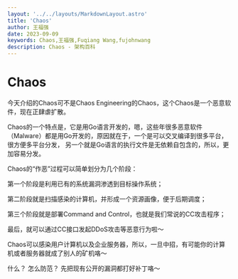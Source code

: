 ```yaml
---
layout: '../../layouts/MarkdownLayout.astro'
title: 'Chaos'
author: 王福强
date: 2023-09-09
keywords: Chaos,王福强,Fuqiang Wang,fujohnwang
description: Chaos - 架构百科
---
```


# Chaos

今天介绍的Chaos可不是Chaos Engineering的Chaos，这个Chaos是一个恶意软件，现在正肆虐扩散。

Chaos的一个特点是，它是用Go语言开发的，嗯，这些年很多恶意软件（Malware）都是用Go开发的，原因就在于，一个是可以交叉编译到很多平台，很方便多平台分发， 另一个就是Go语言的执行文件是无依赖自包含的，所以，更加容易分发。

Chaos的“作恶”过程可以简单划分为几个阶段：

第一个阶段是利用已有的系统漏洞渗透到目标操作系统；

第二阶段就是扫描感染的计算机，并形成一个资源画像，便于后期调度；

第三个阶段就是部署Command and Control，也就是我们常说的CC攻击程序；

最后，就可以通过CC接口发起DDoS攻击等恶意行为啦～

Chaos可以感染用户计算机以及企业服务器，所以，一旦中招，有可能你的计算机或者服务器就成了别人的矿机咯～

什么？ 怎么防范？ 先把现有公开的漏洞都打好补丁咯～